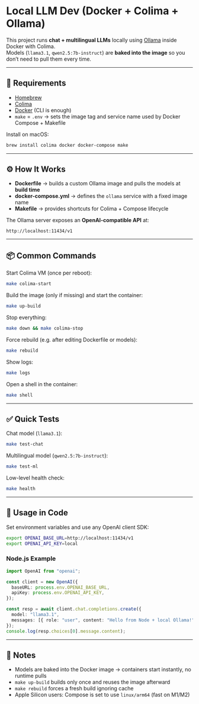 # Local LLM Dev (Docker + Colima + Ollama)

This project runs **chat + multilingual LLMs** locally using [Ollama](https://ollama.ai/) inside Docker with Colima.  
Models (`llama3.1`, `qwen2.5:7b-instruct`) are **baked into the image** so you don’t need to pull them every time.

---

## 🚀 Requirements

- [Homebrew](https://brew.sh/)  
- [Colima](https://github.com/abiosoft/colima)  
- [Docker](https://www.docker.com/) (CLI is enough)  
- `make`
= `.env` → sets the image tag and service name used by Docker Compose + Makefile

Install on macOS:

```bash
brew install colima docker docker-compose make
````

---

## ⚙️ How It Works

- **Dockerfile** → builds a custom Ollama image and pulls the models at **build time**
- **docker-compose.yml** → defines the `ollama` service with a fixed image name
- **Makefile** → provides shortcuts for Colima + Compose lifecycle

The Ollama server exposes an **OpenAI-compatible API** at:

```
http://localhost:11434/v1
```

---

## 📦 Common Commands

Start Colima VM (once per reboot):

```bash
make colima-start
```

Build the image (only if missing) and start the container:

```bash
make up-build
```

Stop everything:

```bash
make down && make colima-stop
```

Force rebuild (e.g. after editing Dockerfile or models):

```bash
make rebuild
```

Show logs:

```bash
make logs
```

Open a shell in the container:

```bash
make shell
```

---

## ✅ Quick Tests

Chat model (`llama3.1`):

```bash
make test-chat
```

Multilingual model (`qwen2.5:7b-instruct`):

```bash
make test-ml
```

Low-level health check:

```bash
make health
```

---

## 🔑 Usage in Code

Set environment variables and use any OpenAI client SDK:

```bash
export OPENAI_BASE_URL=http://localhost:11434/v1
export OPENAI_API_KEY=local
```

### Node.js Example

```ts
import OpenAI from "openai";

const client = new OpenAI({
  baseURL: process.env.OPENAI_BASE_URL,
  apiKey: process.env.OPENAI_API_KEY,
});

const resp = await client.chat.completions.create({
  model: "llama3.1",
  messages: [{ role: "user", content: "Hello from Node + local Ollama!" }],
});
console.log(resp.choices[0].message.content);
```

---

## 📝 Notes

- Models are baked into the Docker image → containers start instantly, no runtime pulls
- `make up-build` builds only once and reuses the image afterward
- `make rebuild` forces a fresh build ignoring cache
- Apple Silicon users: Compose is set to use `linux/arm64` (fast on M1/M2)
